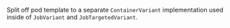 Split off pod template to a separate `ContainerVariant` implementation used inside of `JobVariant` and `JobTargetedVariant`.
